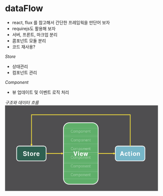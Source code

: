 # dataFlow

- react, flux 를 참고해서 간단한 프레임웍을 만단어 보자
- requirejs도 활용해 보자
- 서버, 프론트, 마크업 분리
- 콤포넌트 모듈 분리
- 코드 재사용?

*Store*  
- 상태관리
- 컴포넌트 관리

*Component*  
- 뷰 업데이트 및 이벤트 로직 처리

*구조와 데이터 흐름*
![구조와 데이터 흐름](./dataflow.png)

